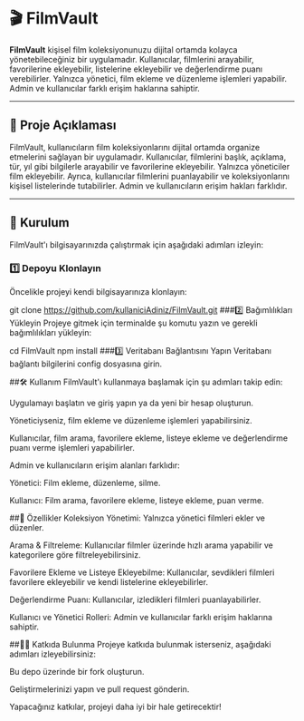 # 🎬 FilmVault

**FilmVault** kişisel film koleksiyonunuzu dijital ortamda kolayca yönetebileceğiniz bir uygulamadır. Kullanıcılar, filmlerini arayabilir, favorilerine ekleyebilir, listelerine ekleyebilir ve değerlendirme puanı verebilirler. Yalnızca yönetici, film ekleme ve düzenleme işlemleri yapabilir. Admin ve kullanıcılar farklı erişim haklarına sahiptir.

---

## 📜 Proje Açıklaması

FilmVault, kullanıcıların film koleksiyonlarını dijital ortamda organize etmelerini sağlayan bir uygulamadır. Kullanıcılar, filmlerini başlık, açıklama, tür, yıl gibi bilgilerle arayabilir ve favorilerine ekleyebilir. Yalnızca yöneticiler film ekleyebilir. Ayrıca, kullanıcılar filmlerini puanlayabilir ve koleksiyonlarını kişisel listelerinde tutabilirler. Admin ve kullanıcıların erişim hakları farklıdır.

---

## 🚀 Kurulum

FilmVault'ı bilgisayarınızda çalıştırmak için aşağıdaki adımları izleyin:

### 1️⃣ Depoyu Klonlayın

Öncelikle projeyi kendi bilgisayarınıza klonlayın:


git clone https://github.com/kullaniciAdiniz/FilmVault.git
###2️⃣ Bağımlılıkları Yükleyin
Projeye gitmek için terminalde şu komutu yazın ve gerekli bağımlılıkları yükleyin:


cd FilmVault
npm install
###3️⃣ Veritabanı Bağlantısını Yapın
Veritabanı bağlantı bilgilerini config dosyasına girin.



##🛠️ Kullanım
FilmVault'ı kullanmaya başlamak için şu adımları takip edin:

Uygulamayı başlatın ve giriş yapın ya da yeni bir hesap oluşturun.

Yöneticiyseniz, film ekleme ve düzenleme işlemleri yapabilirsiniz.

Kullanıcılar, film arama, favorilere ekleme, listeye ekleme ve değerlendirme puanı verme işlemleri yapabilirler.

Admin ve kullanıcıların erişim alanları farklıdır:

Yönetici: Film ekleme, düzenleme, silme.

Kullanıcı: Film arama, favorilere ekleme, listeye ekleme, puan verme.

##📌 Özellikler
Koleksiyon Yönetimi: Yalnızca yönetici filmleri ekler ve düzenler.

Arama & Filtreleme: Kullanıcılar filmler üzerinde hızlı arama yapabilir ve kategorilere göre filtreleyebilirsiniz.

Favorilere Ekleme ve Listeye Ekleyebilme: Kullanıcılar, sevdikleri filmleri favorilere ekleyebilir ve kendi listelerine ekleyebilirler.

Değerlendirme Puanı: Kullanıcılar, izledikleri filmleri puanlayabilirler.

Kullanıcı ve Yönetici Rolleri: Admin ve kullanıcılar farklı erişim haklarına sahiptir.

##🧑‍💻 Katkıda Bulunma
Projeye katkıda bulunmak isterseniz, aşağıdaki adımları izleyebilirsiniz:

Bu depo üzerinde bir fork oluşturun.

Geliştirmelerinizi yapın ve pull request gönderin.

Yapacağınız katkılar, projeyi daha iyi bir hale getirecektir!
